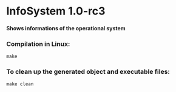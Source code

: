 # InfoSystem 1.0-rc3



#### Shows informations of the operational system

### Compilation in Linux:

    make

### To clean up the generated object and executable files:

    make clean
